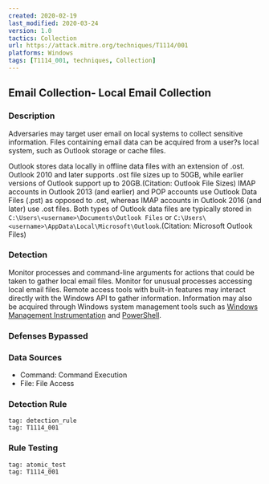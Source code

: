```yaml
---
created: 2020-02-19
last_modified: 2020-03-24
version: 1.0
tactics: Collection
url: https://attack.mitre.org/techniques/T1114/001
platforms: Windows
tags: [T1114_001, techniques, Collection]
---
```


## Email Collection- Local Email Collection

### Description

Adversaries may target user email on local systems to collect sensitive information. Files containing email data can be acquired from a user?s local system, such as Outlook storage or cache files.

Outlook stores data locally in offline data files with an extension of .ost. Outlook 2010 and later supports .ost file sizes up to 50GB, while earlier versions of Outlook support up to 20GB.(Citation: Outlook File Sizes) IMAP accounts in Outlook 2013 (and earlier) and POP accounts use Outlook Data Files (.pst) as opposed to .ost, whereas IMAP accounts in Outlook 2016 (and later) use .ost files. Both types of Outlook data files are typically stored in `C:\Users\<username>\Documents\Outlook Files` or `C:\Users\<username>\AppData\Local\Microsoft\Outlook`.(Citation: Microsoft Outlook Files)

### Detection

Monitor processes and command-line arguments for actions that could be taken to gather local email files. Monitor for unusual processes accessing local email files. Remote access tools with built-in features may interact directly with the Windows API to gather information. Information may also be acquired through Windows system management tools such as [Windows Management Instrumentation](https://attack.mitre.org/techniques/T1047) and [PowerShell](https://attack.mitre.org/techniques/T1059/001).

### Defenses Bypassed



### Data Sources

  - Command: Command Execution
  -  File: File Access
### Detection Rule

```query
tag: detection_rule
tag: T1114_001
```

### Rule Testing

```query
tag: atomic_test
tag: T1114_001
```
